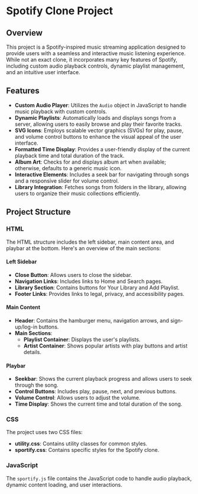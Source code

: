 # Spotify Clone Project

## Overview

This project is a Spotify-inspired music streaming application designed to provide users with a seamless and interactive music listening experience. While not an exact clone, it incorporates many key features of Spotify, including custom audio playback controls, dynamic playlist management, and an intuitive user interface.

## Features

- **Custom Audio Player**: Utilizes the `Audio` object in JavaScript to handle music playback with custom controls.
- **Dynamic Playlists**: Automatically loads and displays songs from a server, allowing users to easily browse and play their favorite tracks.
- **SVG Icons**: Employs scalable vector graphics (SVGs) for play, pause, and volume control buttons to enhance the visual appeal of the user interface.
- **Formatted Time Display**: Provides a user-friendly display of the current playback time and total duration of the track.
- **Album Art**: Checks for and displays album art when available; otherwise, defaults to a generic music icon.
- **Interactive Elements**: Includes a seek bar for navigating through songs and a responsive slider for volume control.
- **Library Integration**: Fetches songs from folders in the library, allowing users to organize their music collections efficiently.

## Project Structure

### HTML

The HTML structure includes the left sidebar, main content area, and playbar at the bottom. Here's an overview of the main sections:

#### Left Sidebar

- **Close Button**: Allows users to close the sidebar.
- **Navigation Links**: Includes links to Home and Search pages.
- **Library Section**: Contains buttons for Your Library and Add Playlist.
- **Footer Links**: Provides links to legal, privacy, and accessibility pages.

#### Main Content

- **Header**: Contains the hamburger menu, navigation arrows, and sign-up/log-in buttons.
- **Main Sections**:
  - **Playlist Container**: Displays the user's playlists.
  - **Artist Container**: Shows popular artists with play buttons and artist details.

#### Playbar

- **Seekbar**: Shows the current playback progress and allows users to seek through the song.
- **Control Buttons**: Includes play, pause, next, and previous buttons.
- **Volume Control**: Allows users to adjust the volume.
- **Time Display**: Shows the current time and total duration of the song.

### CSS

The project uses two CSS files:
- **utility.css**: Contains utility classes for common styles.
- **sportify.css**: Contains specific styles for the Spotify clone.

### JavaScript

The `sportify.js` file contains the JavaScript code to handle audio playback, dynamic content loading, and user interactions.
